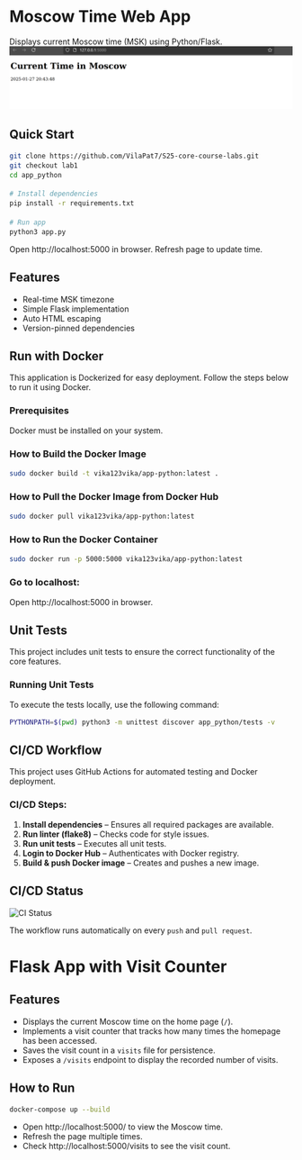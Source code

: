 # Moscow Time Web App

Displays current Moscow time (MSK) using Python/Flask.
![Demo](./assets/screenshot.png)

## Quick Start
```bash
git clone https://github.com/VilaPat7/S25-core-course-labs.git
git checkout lab1
cd app_python

# Install dependencies
pip install -r requirements.txt

# Run app
python3 app.py
```
Open http://localhost:5000 in browser. Refresh page to update time.

## Features
- Real-time MSK timezone
- Simple Flask implementation
- Auto HTML escaping
- Version-pinned dependencies

## Run with Docker

This application is Dockerized for easy deployment. Follow the steps below to run it using Docker.

### Prerequisites

Docker must be installed on your system. 

### How to Build the Docker Image
```bash
sudo docker build -t vika123vika/app-python:latest .
```

### How to Pull the Docker Image from Docker Hub
```bash
sudo docker pull vika123vika/app-python:latest
```

### How to Run the Docker Container
```bash
sudo docker run -p 5000:5000 vika123vika/app-python:latest
```

### Go to localhost:
Open http://localhost:5000 in browser.

## Unit Tests

This project includes unit tests to ensure the correct functionality of the core features.

### Running Unit Tests
To execute the tests locally, use the following command:

```bash
PYTHONPATH=$(pwd) python3 -m unittest discover app_python/tests -v
```

## CI/CD Workflow

This project uses GitHub Actions for automated testing and Docker deployment.

### CI/CD Steps:
1. **Install dependencies** – Ensures all required packages are available.
2. **Run linter (flake8)** – Checks code for style issues.
3. **Run unit tests** – Executes all unit tests.
4. **Login to Docker Hub** – Authenticates with Docker registry.
5. **Build & push Docker image** – Creates and pushes a new image.

## CI/CD Status
![CI Status](https://github.com/VilaPat7/S25-core-course-labs/actions/workflows/ci.yml/badge.svg)


The workflow runs automatically on every `push` and `pull request`.

# Flask App with Visit Counter

## Features
- Displays the current Moscow time on the home page (`/`).
- Implements a visit counter that tracks how many times the homepage has been accessed.
- Saves the visit count in a `visits` file for persistence.
- Exposes a `/visits` endpoint to display the recorded number of visits.

## How to Run
```sh
docker-compose up --build
```
- Open http://localhost:5000/ to view the Moscow time.
- Refresh the page multiple times.
- Check http://localhost:5000/visits to see the visit count.
